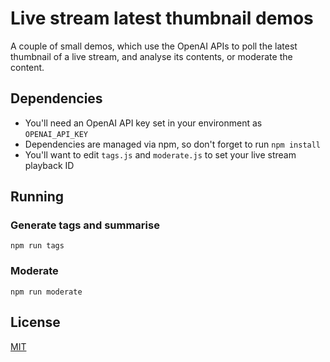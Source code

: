 # Live stream latest thumbnail demos

A couple of small demos, which use the OpenAI APIs to poll the latest thumbnail of a live stream, and analyse its contents, or moderate the content.

## Dependencies

* You'll need an OpenAI API key set in your environment as `OPENAI_API_KEY`
* Dependencies are managed via npm, so don't forget to run `npm install`
* You'll want to edit `tags.js` and `moderate.js` to set your live stream playback ID

## Running

### Generate tags and summarise

```
npm run tags
```

### Moderate

```
npm run moderate
```

## License

[MIT](LICENSE.md)
